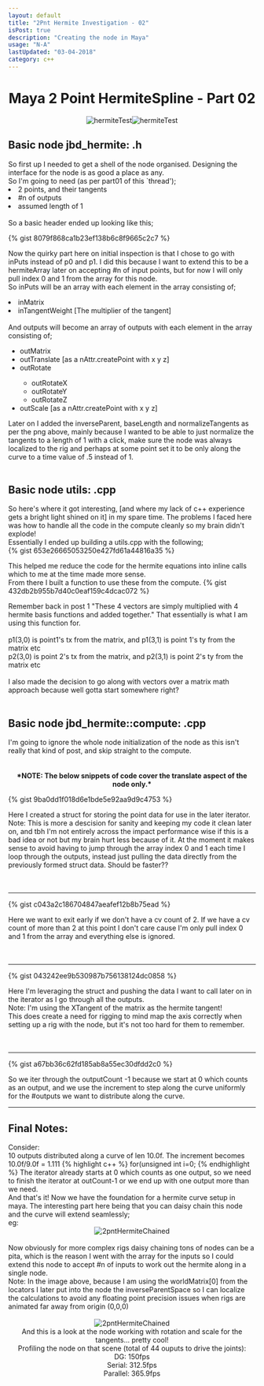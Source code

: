 ```yaml
---
layout: default
title: "2Pnt Hermite Investigation - 02"
isPost: true
description: "Creating the node in Maya"
usage: "N-A"
lastUpdated: "03-04-2018"
category: c++
---
```

<center><h1>Maya 2 Point HermiteSpline - Part 02</h1></center>
<center><img src="http://anim83d.com/images/examples/hermite2PointNode.png" alt="hermiteTest"><img src="http://anim83d.com/images/examples/hermiteWalk.gif" alt="hermiteTest"></center>
<p>
<h2>Basic node jbd_hermite: .h</h2>
So first up I needed to get a shell of the node organised. Designing the interface for the node is as
good a place as any.
<br>
So I'm going to need (as per part01 of this `thread');
<li> 2 points, and their tangents
<li> #n of outputs
<li> assumed length of 1
<br><br>
So a basic header ended up looking like this;<br>

{% gist 8079f868ca1b23ef138b6c8f9665c2c7 %}

Now the quirky part here on initial inspection is that I chose to go with inPuts instead of p0 and p1.
I did this because I want to extend this to be a hermiteArray later on accepting #n of input points, but for now
I will only pull index 0 and 1 from the array for this node.
<br>
So inPuts will be an array with each element in the array consisting of;
<li> inMatrix
<li> inTangentWeight [The multiplier of the tangent]</li>
<br>
And outputs will become an array of outputs with each element in the array consisting of;
<ul>
<li> outMatrix </li>
<li> outTranslate [as a nAttr.createPoint with x y z] </li>
<li> outRotate </li>
    <ul>
    <li> outRotateX </li>
    <li> outRotateY </li>
    <li> outRotateZ </li>
    </ul>
<li> outScale [as a nAttr.createPoint with x y z]</li>
</ul>

Later on I added the inverseParent, baseLength and normalizeTangents as per the png above, mainly because I wanted to be
able to just normalize the tangents to a length of 1 with a click, make sure the node was always localized to the rig and
perhaps at some point set it to be only along the curve to a time value of .5 instead of 1.
<br><br>


<h2>Basic node utils: .cpp</h2>
So here's where it got interesting, [and where my lack of c++ experience gets a bright light shined on it] in my spare time. The problems
I faced here was how to handle all the code in the compute cleanly so my brain didn't explode!
<br>
Essentially I ended up building a utils.cpp with the following;
<br>
{% gist 653e26665053250e427fd61a44816a35 %}

This helped me reduce the code for the hermite equations into inline calls which to me at the time made more sense.
<br>
From there I built a function to use these from the compute.
{% gist 432db2b955b7d40c0eaf159c4dcac072 %}

Remember back in post 1 "These 4 vectors are simply multiplied with 4 hermite basis functions and added together."
That essentially is what I am using this function for.
<br><br>
p1(3,0) is point1's tx from the matrix, and p1(3,1) is point 1's ty from the matrix etc
<br>
p2(3,0) is point 2's tx  from the matrix, and p2(3,1) is point 2's ty  from the matrix etc
<br><br>
I also made the decision to go along with vectors over a matrix math approach because well gotta start somewhere right?
<br>
<br>
<h2>Basic node jbd_hermite::compute: .cpp</h2>
I'm going to ignore the whole node initialization of the node as this isn't really that kind of post, and skip straight to the compute.
<br>
<br>
<br>
<center><b>*NOTE: The below snippets of code cover the translate aspect of the node only.*</b></center>

{% gist 9ba0dd1f018d6e1bde5e92aa9d9c4753 %}

Here I created a struct for storing the point data for use in the later iterator.
<br>
Note: This is more a descision for sanity and keeping my code it clean later on, and tbh I'm not entirely
across the impact performance wise if this is a bad idea or not but my brain hurt less because of it. At the moment
it makes sense to avoid having to jump through the array index 0 and 1 each time I loop through the outputs, instead
just pulling the data directly from the previously formed struct data. Should be faster??
<br><br><br><hr>

{% gist c043a2c186704847aeafef12b8b75ead %}

Here we want to exit early if we don't have a cv count of 2. If we have a cv count of more than 2 at this point I don't care cause I'm
only pull index 0 and 1 from the array and everything else is ignored.
<br><br><br><hr>

{% gist 043242ee9b530987b756138124dc0858 %}

Here I'm leveraging the struct and pushing the data I want to call later on in the iterator as I go through all the outputs.
<br>
Note: I'm using the XTangent of the matrix as the hermite tangent!
<br>
This does create a need for rigging to mind map the axis correctly when setting up a rig with the node, but it's
not too hard for them to remember.
<br><br><br><hr>
{% gist a67bb36c62fd185ab8a55ec30dfdd2c0 %}


So we iter through the outputCount -1 because we start at 0 which counts as an output, and we use the increment
to step along the curve uniformly for the #outputs we want to distribute along the curve.
<br><hr>
<h2>Final Notes:</h2>
Consider:
<br>
10 outputs distributed along a curve of len 10.0f. The increment becomes 10.0f/9.0f = 1.111
{% highlight c++ %}
for(unsigned int i=0;
{% endhighlight %}
The iterator already starts at 0 which counts as one output, so we need to finish the iterator at outCount-1 or we
end up with one output more than we need.
<br>
And that's it! Now we have the foundation for a hermite curve setup in maya. The interesting part here being that
you can daisy chain this node and the curve will extend seamlessly;
<br>
eg:<br>
<center><img src="http://anim83d.com/images/examples/2pnChain.png" alt="2pntHermiteChained"></center>
<br>
Now obviously for more complex rigs daisy chaining tons of nodes can be a pita, which is the reason I went with the
array for the inputs so I could extend this node to accept #n of inputs to work out the hermite along in a single node.
<br>
Note: In the image above, because I am using the worldMatrix[0] from the locators I later put into the node the
inverseParentSpace so I can localize the calculations to avoid any floating point precision issues when rigs are animated
far away from origin (0,0,0)
<br><br>
<center><img src="http://anim83d.com/images/examples/2PointHermiteRope.gif" alt="2pntHermiteChained"><br>
And this is a look at the node working with rotation and scale for the tangents... pretty cool!<br>
Profiling the node on that scene (total of 44 ouputs to drive the joints):<br>
DG: 150fps<br>
Serial: 312.5fps<br>
Parallel: 365.9fps<br></center>

